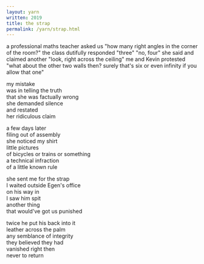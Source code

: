 ```yaml
---
layout: yarn
written: 2019
title: the strap
permalink: /yarn/strap.html
---
```


<div class="poem">
a professional maths teacher  
asked us  
"how many right angles  
in the corner of the room?"  
the class dutifully responded  
"three"  
"no, four" she said  
and claimed another  
"look, right across the ceiling"  
me and Kevin protested  
"what about the other two walls then?  
surely that's six  
or even infinity  
if you allow that one"


my mistake  
was in telling the truth  
that she was factually wrong  
she demanded silence  
and restated  
her ridiculous claim  


a few days later  
filing out of assembly  
she noticed my shirt  
little pictures  
of bicycles or trains or something  
a technical infraction  
of a little known rule  


she sent me for the strap  
I waited outside Egen's office  
on his way in  
I saw him spit  
another thing  
that would've got us punished  


twice he put his back into it  
leather across the palm  
any semblance of integrity  
they believed they had  
vanished right then  
never to return  
</div>

